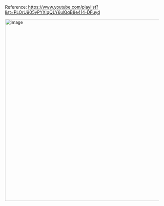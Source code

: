 Reference: https://www.youtube.com/playlist?list=PLOrU905yPYXIqQLY6ulQqB8e414-DFuyd

<img width="596" alt="image" src="https://github.com/user-attachments/assets/7d2aaa7f-67a0-42bc-8f81-296bea37c7ab">





